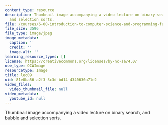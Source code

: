 ```yaml
---
content_type: resource
description: Thumbnail image accompanying a video lecture on binary search, and bubble
  and selection sorts.
file: /courses/6-00-introduction-to-computer-science-and-programming-fall-2008/81e0ba56a2f33c3dbd144340630a71e2_lec09.jpg
file_size: 3596
file_type: image/jpeg
image_metadata:
  caption: ''
  credit: ''
  image-alt: ''
learning_resource_types: []
license: https://creativecommons.org/licenses/by-nc-sa/4.0/
ocw_type: OCWImage
resourcetype: Image
title: lec09
uid: 81e0ba56-a2f3-3c3d-bd14-4340630a71e2
video_files:
  video_thumbnail_file: null
video_metadata:
  youtube_id: null
---
```

Thumbnail image accompanying a video lecture on binary search, and bubble and selection sorts.